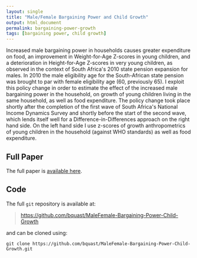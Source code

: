```yaml
---
layout: single
title: "Male/Female Bargaining Power and Child Growth"
output: html_document
permalink: bargaining-power-growth
tags: [bargaining power, child growth]
---
```


Increased male bargaining power in households causes greater expenditure on food, an improvement in Weight-for-Age Z-scores in young children, and a deterioration in Height-for-Age Z-scores in very young children, as observed in the context of South Africa's 2010 state pension expansion for males. In 2010 the male eligibility age for the South-African state pension was brought to par with female eligibility age (60, previously 65). I exploit this policy change in order to estimate the effect of the increased male bargaining power in the household, on growth of young children living in the same household, as well as food expenditure. The policy change took place shortly after the completion of the first wave of South Africa's National Income Dynamics Survey and shortly before the start of the second wave, which lends itself well for a Difference-in-Differences approach on the right hand side. On the left hand side I use z-scores of growth anthropometrics of young children in the household (against WHO standards) as well as food expenditure.

## Full Paper

The full paper is [available here](https://github.com/bquast/MaleFemale-Bargaining-Power-Child-Growth/raw/master/man/MaleFemaleBargainingPowerChildGrowth.pdf).

## Code

The full `git` repository is available at:

> https://github.com/bquast/MaleFemale-Bargaining-Power-Child-Growth

and can be cloned using:

```
git clone https://github.com/bquast/MaleFemale-Bargaining-Power-Child-Growth.git
```
